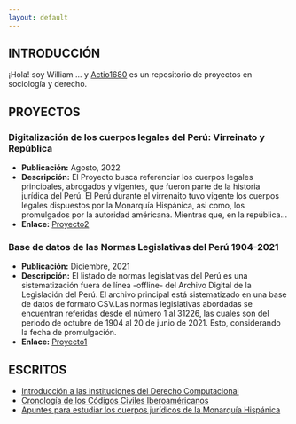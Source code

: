 ```yaml
---
layout: default
---
```


## INTRODUCCIÓN

¡Hola! soy William ... y [Actio1680](https://github.com/actio1680) es un repositorio de proyectos en sociología y derecho. 

<!-- <img class="profile-picture" src="codefavicon.png"> -->

## PROYECTOS

### Digitalización de los cuerpos legales del Perú: Virreinato y República
- **Publicación:** Agosto, 2022
- **Descripción:** El Proyecto busca referenciar los cuerpos legales principales, abrogados y vigentes, que fueron parte de la historia jurídica del Perú. El Perú durante el virrenaito tuvo vigente los cuerpos legales dispuestos por la Monarquía Hispánica, asi como, los promulgados por la autoridad américana. Mientras que, en la república...
- **Enlace:** [Proyecto2](proyectos/)

### Base de datos de las Normas Legislativas del Perú 1904-2021
- **Publicación:** Diciembre, 2021
- **Descripción:** El listado de normas legislativas del Perú es una sistematización fuera de línea -offline- del Archivo Digital de la Legislación del Perú. El archivo principal está sistematizado en una base de datos de formato CSV.Las normas legislativas abordadas se encuentran referidas desde el número 1 al 31226, las cuales son del periodo de octubre de 1904 al 20 de junio de 2021. Esto, considerando la fecha de promulgación.
- **Enlace:** [Proyecto1](proyectos/proyecto1.md)


## ESCRITOS

- [Introducción a las instituciones del Derecho Computacional](paginas/escritos/instituciones-derecho-computacional.md)
- [Cronología de los Códigos Civiles Iberoaméricanos](paginas/escritos/cronologiacc.md)
- [Apuntes para estudiar los cuerpos jurídicos de la Monarquía Hispánica](paginas/escritos/apuntes-derecho-monarquia-hispanica.md)


